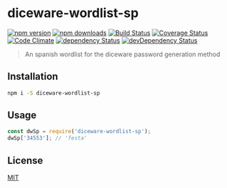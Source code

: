 # diceware-wordlist-sp

[![npm version](https://img.shields.io/npm/v/diceware-wordlist-sp.svg?style=flat-square)](https://www.npmjs.com/package/diceware-wordlist-sp)
[![npm downloads](https://img.shields.io/npm/dm/diceware-wordlist-sp.svg?style=flat-square)](https://www.npmjs.com/package/diceware-wordlist-sp)
[![Build Status](https://img.shields.io/travis/lgaticaq/diceware-wordlist-sp.svg?style=flat-square)](https://travis-ci.org/lgaticaq/diceware-wordlist-sp)
[![Coverage Status](https://img.shields.io/coveralls/lgaticaq/diceware-wordlist-sp/master.svg?style=flat-square)](https://coveralls.io/github/lgaticaq/diceware-wordlist-sp?branch=master)
[![Code Climate](https://img.shields.io/codeclimate/github/lgaticaq/diceware-wordlist-sp.svg?style=flat-square)](https://codeclimate.com/github/lgaticaq/diceware-wordlist-sp)
[![dependency Status](https://img.shields.io/david/lgaticaq/diceware-wordlist-sp.svg?style=flat-square)](https://david-dm.org/lgaticaq/diceware-wordlist-sp#info=dependencies)
[![devDependency Status](https://img.shields.io/david/dev/lgaticaq/diceware-wordlist-sp.svg?style=flat-square)](https://david-dm.org/lgaticaq/diceware-wordlist-sp#info=devDependencies)

> An spanish wordlist for the diceware password generation method

## Installation

```bash
npm i -S diceware-wordlist-sp
```

## Usage

```javascript
const dwSp = require('diceware-wordlist-sp');  
dwSp['34553']; // 'festa'
```

## License

[MIT](https://tldrlegal.com/license/mit-license)
